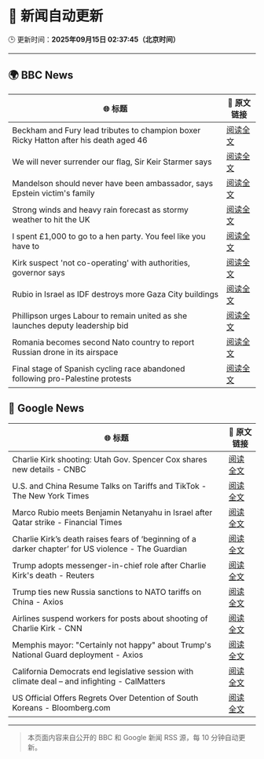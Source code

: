 # 🧠 新闻自动更新

🕒 更新时间：**2025年09月15日 02:37:45（北京时间）**

---

## 🌍 BBC News

| 🌐 标题 | 🔗 原文链接 |
|--------|-------------|
| Beckham and Fury lead tributes to champion boxer Ricky Hatton after his death aged 46 | [阅读全文](https://www.bbc.com/sport/boxing/articles/cd0724eg90ko?at_medium=RSS&at_campaign=rss) |
| We will never surrender our flag, Sir Keir Starmer says | [阅读全文](https://www.bbc.com/news/articles/c3vz91x5ynzo?at_medium=RSS&at_campaign=rss) |
| Mandelson should never have been ambassador, says Epstein victim's family | [阅读全文](https://www.bbc.com/news/articles/c87ypx8gq3do?at_medium=RSS&at_campaign=rss) |
| Strong winds and heavy rain forecast as stormy weather to hit the UK | [阅读全文](https://www.bbc.com/weather/articles/c5ykrp2436eo?at_medium=RSS&at_campaign=rss) |
| I spent £1,000 to go to a hen party. You feel like you have to | [阅读全文](https://www.bbc.com/news/articles/c930pyzygqxo?at_medium=RSS&at_campaign=rss) |
| Kirk suspect 'not co-operating' with authorities, governor says | [阅读全文](https://www.bbc.com/news/articles/c4gvrw2pgedo?at_medium=RSS&at_campaign=rss) |
| Rubio in Israel as IDF destroys more Gaza City buildings | [阅读全文](https://www.bbc.com/news/articles/c1795pv8g7eo?at_medium=RSS&at_campaign=rss) |
| Phillipson urges Labour to remain united as she launches deputy leadership bid | [阅读全文](https://www.bbc.com/news/articles/c87yply5zdxo?at_medium=RSS&at_campaign=rss) |
| Romania becomes second Nato country to report Russian drone in its airspace | [阅读全文](https://www.bbc.com/news/articles/c80g7g5rmlno?at_medium=RSS&at_campaign=rss) |
| Final stage of Spanish cycling race abandoned following pro-Palestine protests | [阅读全文](https://www.bbc.com/sport/cycling/articles/crl5dele2wro?at_medium=RSS&at_campaign=rss) |

## 📰 Google News

| 🌐 标题 | 🔗 原文链接 |
|--------|-------------|
| Charlie Kirk shooting: Utah Gov. Spencer Cox shares new details - CNBC | [阅读全文](https://news.google.com/rss/articles/CBMifEFVX3lxTE53ekN3T19TS0sySzhubGhYWWhaOTRPdUl5cS04bWh0bFQ0bS1XZ3h5ZDZNV3RSY1QzdF9Lc1JPY2szUktUZ18zUkk5NTlwbmtNLTdiazNJX0Q4eGI5MGRJWnlyTFdGWWVuQWlZblJoenhGaHozVE1QOUloMmzSAYIBQVVfeXFMUGlicHNUUmFqNjRDU0V0LTJOVjgwOU1STHNzRkJBZHltTnV0b2M0NS1TQkdkQ19CeFE5MjFKX0ZFWmpGQ3V6cHB1aXJVaDkzeDdQVnpPZ1YzSm1KVlR3Um1rZnB0SlBUQ0lyWUJnN3RqRjN2cG5uWlBpakNkTXlmNE5fQQ?oc=5) |
| U.S. and China Resume Talks on Tariffs and TikTok - The New York Times | [阅读全文](https://news.google.com/rss/articles/CBMiiwFBVV95cUxPVmlSb1cwa1Bxd2VxVng0YnNJNzlLU2tpRVhobEE5YmhHVkRvdlNPdV8tMF9DTk0xVFZOT1FLaWgyaWNaTUZyNnlXTUljYkJSZ0hVLUtXdWIxTGlQT0o0RVVqQ3d5UWZHajlzVUZiR25UakJ1SHIza0JfWXYyUTFjS0RwX29EZXNIODNV?oc=5) |
| Marco Rubio meets Benjamin Netanyahu in Israel after Qatar strike - Financial Times | [阅读全文](https://news.google.com/rss/articles/CBMicEFVX3lxTE1nNmcwRzE0SzYyWEZpWklTS0cwdGlWaHhmNmlKUE9YNEFPOFRyX3NEdGdRbkJWbDVwdFh0a1UwYXcwYXplVS16SURfb3cyS0hXeWZWQkQ5Qko3bW9yX0RqVFFHWGxmRUtvaHZpNnFKQVI?oc=5) |
| Charlie Kirk’s death raises fears of ‘beginning of a darker chapter’ for US violence - The Guardian | [阅读全文](https://news.google.com/rss/articles/CBMihAFBVV95cUxPa0E4b1lpcGFLdW1PNmp5c2JhTEpMTWdoMm5wSEJwVWNoV1ZDM0V3d29jUXIzVmlQMXV4M0ozc2RwQllnN2JEcjBfbERuOEJhR0YyaGZHa0tDSVlCbkQ3RnFtM3AxLTBpbVpxWTFBZ2hVX0xRWHBWV3RwLUc5M0FhU1B1dlQ?oc=5) |
| Trump adopts messenger-in-chief role after Charlie Kirk's death - Reuters | [阅读全文](https://news.google.com/rss/articles/CBMiqwFBVV95cUxOZVBESERoRGd0VDJxX29zUzNDVWdKTWRFOVc5bnVYeEE5VXJIZHZucWZHZVdJcThzTFVMaDFmN282b2o4aHNtUGJBbHg1RE9YaGwtUWxveGs2TERvXzc0WVJVR2F2MkVOejQzdkk2VHdNOTJkRXlXQ1ljT1dETWtSTWQ2bE14dWw5d1ZxVlBLRkRRN09GNnAtQWRRNE90M3BndG82ci1aeUFMZnM?oc=5) |
| Trump ties new Russia sanctions to NATO tariffs on China - Axios | [阅读全文](https://news.google.com/rss/articles/CBMif0FVX3lxTE1DTmpwX3h6SnRxN3BEMGNNWm9ZcU5ucVJzZ1MtUHZ4bzJLV3dDMFhQTkh0emdSeV9zV1hRdlBrelFkTE81Q2ZpMXZOWTNFaFJQYXYtY21lM3BKaldER1RtOXNpdHN3ay11aTVzYjA0TEF6bkd2QmVUbmRxdjBOSVE?oc=5) |
| Airlines suspend workers for posts about shooting of Charlie Kirk - CNN | [阅读全文](https://news.google.com/rss/articles/CBMiakFVX3lxTE1mSWtqeGtwQTNRWmNqLXVfZE1yR2FCWUN0cDBhZW5NWWpwcEdzSUxteU9UOVZ1RUZuYlZyNk5jU3JiUG90QXE3UDhsMXVmaHlzNDBqYjVwYjQ2X2syeUhMZmUxYVNZUUhGT1E?oc=5) |
| Memphis mayor: "Certainly not happy" about Trump's National Guard deployment - Axios | [阅读全文](https://news.google.com/rss/articles/CBMifkFVX3lxTFBlTkpRTUoxMDhNOThMY1pOd1hrRjNSbEhHWkR2cnhZNlJFZFBiTkVWWmpnaTc1YlZMOVJfZnRBR0xOekJ2WGttY0V4aHd2Q0pLMFY0Sng3SVd6Z1FzUGEteHRka1ZOZFVBVTZtTWhUQVBFY3ByajVyd25lTEZuUQ?oc=5) |
| California Democrats end legislative session with climate deal – and infighting - CalMatters | [阅读全文](https://news.google.com/rss/articles/CBMihwFBVV95cUxOci05T01pVVJuY3NaWmN5YlNENFljRDNfT0hMY1BaWkozMDFPSUdER1prYU1OZ0dINVhHOE1QMVRKYWlSbXpfRGVmY3hrQzAxalF2SjVZVkp1ZmFmN1pBeUROQnl6cmd4VXZGSlpfZUI5QzNQdGJzU2doZ0g5Q1NSWlBnZ2tVY2s?oc=5) |
| US Official Offers Regrets Over Detention of South Koreans - Bloomberg.com | [阅读全文](https://news.google.com/rss/articles/CBMirgFBVV95cUxOUjl4ZGN1RHN1SzhIMWpLMUt4c1NjUnQySGNVY1YwWG1OM1FwRDhrOERtTmtwRjFOUzBjTU9PR0dHUFlVYW9lZmtvM0RoLTk0eUw3Mm9iM0VqUWwwYjlWY1lVd3RHMjJVRzdlbWFvOWxTek1XdUNPVWd6cllMRzJtVXhPaU85bnppMmJVV0dkdWUtRmNkcC1JaFMtaTVxZzlXX05zeEJWWmJQQ3hmTFE?oc=5) |

---
> 本页面内容来自公开的 BBC 和 Google 新闻 RSS 源，每 10 分钟自动更新。